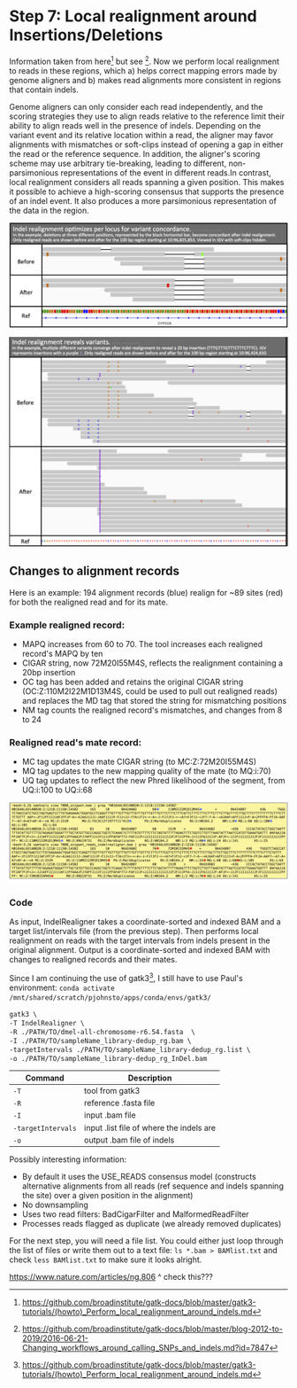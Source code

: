 # Step 7: Local realignment around Insertions/Deletions

Information taken from here[^1] but see [^2]. Now we perform local realignment to reads in these regions, which a) helps correct mapping errors made by genome aligners and b) makes read alignments more consistent in regions that contain indels.

Genome aligners can only consider each read independently, and the scoring strategies they use to align reads relative to the reference limit their ability to align reads well in the presence of indels. Depending on the variant event and its relative location within a read, the aligner may favor alignments with mismatches or soft-clips instead of opening a gap in either the read or the reference sequence. In addition, the aligner's scoring scheme may use arbitrary tie-breaking, leading to different, non-parsimonious representations of the event in different reads.In contrast, local realignment considers all reads spanning a given position. This makes it possible to achieve a high-scoring consensus that supports the presence of an indel event. It also produces a more parsimonious representation of the data in the region.

![image](figures/7_img1.png)

![image](figures/7_img2.png)


## Changes to alignment records
Here is an example: 194 alignment records (blue) realign for ~89 sites (red) for both the realigned read and for its mate.

### Example realigned record:

- MAPQ increases from 60 to 70. The tool increases each realigned record's MAPQ by ten
- CIGAR string, now 72M20I55M4S, reflects the realignment containing a 20bp insertion
- OC tag has been added and retains the original CIGAR string (OC:Z:110M2I22M1D13M4S, could be used to pull out realigned reads) and replaces the MD tag that stored the string for mismatching positions
- NM tag counts the realigned record's mismatches, and changes from 8 to 24

### Realigned read's mate record:

- MC tag updates the mate CIGAR string (to MC:Z:72M20I55M4S)
- MQ tag updates to the new mapping quality of the mate (to MQ:i:70)
- UQ tag updates to reflect the new Phred likelihood of the segment, from UQ:i:100 to UQ:i:68

![image](figures/7_img3.png)

### Code 

As input, IndelRealigner takes a coordinate-sorted and indexed BAM and a target list/intervals file (from the previous step). Then performs local realignment on reads with the target intervals from indels present in the original alignment. Output is a coordinate-sorted and indexed BAM with changes to realigned records and their mates.

Since I am continuing the use of gatk3[^1], I still have to use Paul's environment: `conda activate /mnt/shared/scratch/pjohnsto/apps/conda/envs/gatk3/`

```
gatk3 \
-T IndelRealigner \
-R ./PATH/TO/dmel-all-chromosome-r6.54.fasta  \
-I ./PATH/TO/sampleName_library-dedup_rg.bam \
-targetIntervals ./PATH/TO/sampleName_library-dedup_rg.list \
-o ./PATH/TO/sampleName_library-dedup_rg_InDel.bam
```

| Command      | Description |
| ----------- | ----------- |
| `-T` | tool from gatk3 |
| `-R` | reference .fasta file |
| `-I` | input .bam file |
| `-targetIntervals` | input .list file of where the indels are |
| `-o` | output .bam file of indels |

Possibly interesting information:
- By default it uses the USE_READS consensus model (constructs alternative alignments from all reads (ref sequence and indels spanning the site) over a given position in the alignment)
- No downsampling
- Uses two read filters: BadCigarFilter and MalformedReadFilter
- Processes reads flagged as duplicate (we already removed duplicates)

For the next step, you will need a file list. You could either just loop through the list of files or write them out to a text file: `ls *.bam > BAMlist.txt` and check `less BAMlist.txt` to make sure it looks alright.

https://www.nature.com/articles/ng.806
^ check this???

[^1]: <https://github.com/broadinstitute/gatk-docs/blob/master/gatk3-tutorials/(howto)_Perform_local_realignment_around_indels.md>
[^2]: <https://github.com/broadinstitute/gatk-docs/blob/master/blog-2012-to-2019/2016-06-21-Changing_workflows_around_calling_SNPs_and_indels.md?id=7847>
